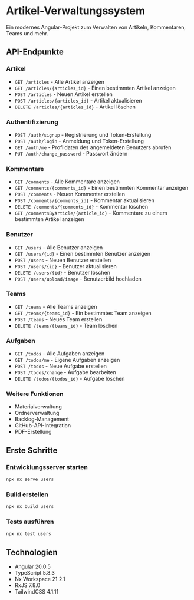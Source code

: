 # Artikel-Verwaltungssystem

Ein modernes Angular-Projekt zum Verwalten von Artikeln, Kommentaren, Teams und mehr.

## API-Endpunkte

### Artikel
- `GET /articles` - Alle Artikel anzeigen
- `GET /articles/{articles_id}` - Einen bestimmten Artikel anzeigen
- `POST /articles` - Neuen Artikel erstellen
- `POST /articles/{articles_id}` - Artikel aktualisieren
- `DELETE /articles/{articles_id}` - Artikel löschen

### Authentifizierung
- `POST /auth/signup` - Registrierung und Token-Erstellung
- `POST /auth/login` - Anmeldung und Token-Erstellung
- `GET /auth/me` - Profildaten des angemeldeten Benutzers abrufen
- `PUT /auth/change_password` - Passwort ändern

### Kommentare
- `GET /comments` - Alle Kommentare anzeigen
- `GET /comments/{comments_id}` - Einen bestimmten Kommentar anzeigen
- `POST /comments` - Neuen Kommentar erstellen
- `POST /comments/{comments_id}` - Kommentar aktualisieren
- `DELETE /comments/{comments_id}` - Kommentar löschen
- `GET /commentsByArticle/{article_id}` - Kommentare zu einem bestimmten Artikel anzeigen

### Benutzer
- `GET /users` - Alle Benutzer anzeigen
- `GET /users/{id}` - Einen bestimmten Benutzer anzeigen
- `POST /users` - Neuen Benutzer erstellen
- `POST /users/{id}` - Benutzer aktualisieren
- `DELETE /users/{id}` - Benutzer löschen
- `POST /users/upload/image` - Benutzerbild hochladen

### Teams
- `GET /teams` - Alle Teams anzeigen
- `GET /teams/{teams_id}` - Ein bestimmtes Team anzeigen
- `POST /teams` - Neues Team erstellen
- `DELETE /teams/{teams_id}` - Team löschen

### Aufgaben
- `GET /todos` - Alle Aufgaben anzeigen
- `GET /todos/me` - Eigene Aufgaben anzeigen
- `POST /todos` - Neue Aufgabe erstellen
- `POST /todos/change` - Aufgabe bearbeiten
- `DELETE /todos/{todos_id}` - Aufgabe löschen

### Weitere Funktionen
- Materialverwaltung
- Ordnerverwaltung
- Backlog-Management
- GitHub-API-Integration
- PDF-Erstellung

## Erste Schritte

### Entwicklungsserver starten

```bash
npx nx serve users
```

### Build erstellen

```bash
npx nx build users
```

### Tests ausführen

```bash
npx nx test users
```

## Technologien

- Angular 20.0.5
- TypeScript 5.8.3
- Nx Workspace 21.2.1
- RxJS 7.8.0
- TailwindCSS 4.1.11
